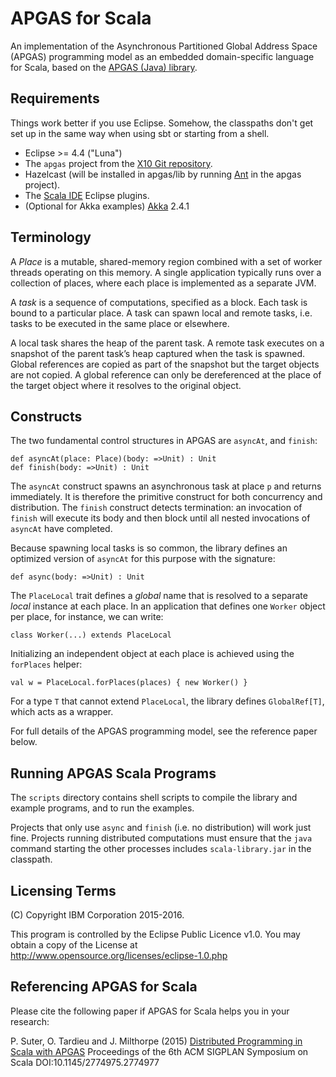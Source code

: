 APGAS for Scala
===

An implementation of the Asynchronous Partitioned Global Address Space (APGAS) programming model as an embedded domain-specific language for Scala, based on the [APGAS (Java) library](http://x10-lang.org/software/download-apgas/latest-apgas-release.html).

Requirements
---

Things work better if you use Eclipse. Somehow, the classpaths don't get set up
in the same way when using sbt or starting from a shell.

- Eclipse >= 4.4 ("Luna")
- The `apgas` project from the [X10 Git repository](https://github.com/x10-lang/x10).
- Hazelcast (will be installed in apgas/lib by running [Ant](http://ant.apache.org) in the apgas project).
- The [Scala IDE](http://scala-ide.org/download/current.html) Eclipse plugins.
- (Optional for Akka examples) [Akka](http://akka.io/) 2.4.1

Terminology
---

A *Place* is a mutable, shared-memory region combined with a set of worker threads operating on this memory. A single application typically runs over a collection of places, where each place is implemented as a separate JVM.

A *task* is a sequence of computations, specified as a block. Each task is bound to a particular place. A task can spawn local and remote tasks, i.e. tasks to be executed in the same place or elsewhere.

A local task shares the heap of the parent task. A remote task executes on a snapshot of the parent task’s heap captured when the task is spawned. Global references are copied as part of the snapshot but the target objects are not copied. A global reference can only be dereferenced at the place of the target object where it resolves to the original object.

Constructs
---

The two fundamental control structures in APGAS are `asyncAt`, and `finish`:

    def asyncAt(place: Place)(body: =>Unit) : Unit
    def finish(body: =>Unit) : Unit

The `asyncAt` construct spawns an asynchronous task at place `p` and returns immediately. It is therefore the primitive construct for both concurrency and distribution. The `finish` construct detects termination: an invocation of `finish` will execute its body and then block until all nested invocations of `asyncAt` have completed.

Because spawning local tasks is so common, the library defines an optimized version of `asyncAt` for this purpose with the signature:

    def async(body: =>Unit) : Unit

The `PlaceLocal` trait defines a *global* name that is resolved to a separate *local* instance at each place. In an application that defines one `Worker` object per place, for instance, we can write:

    class Worker(...) extends PlaceLocal

Initializing an independent object at each place is achieved using the `forPlaces` helper:

    val w = PlaceLocal.forPlaces(places) { new Worker() }

For a type `T` that cannot extend `PlaceLocal`, the library defines `GlobalRef[T]`, which acts as a wrapper.

For full details of the APGAS programming model, see the reference paper below.

Running APGAS Scala Programs
---

The `scripts` directory contains shell scripts to compile the library and example programs, and to run the examples.

Projects that only use `async` and `finish` (i.e. no distribution) will work just fine. Projects running distributed computations must ensure that the `java` command starting the other processes includes `scala-library.jar` in the classpath.

Licensing Terms
---------------
(C) Copyright IBM Corporation 2015-2016.

This program is controlled by the Eclipse Public Licence v1.0.
You may obtain a copy of the License at
    http://www.opensource.org/licenses/eclipse-1.0.php

Referencing APGAS for Scala
---

Please cite the following paper if APGAS for Scala helps you in your research:

P. Suter, O. Tardieu and J. Milthorpe (2015)
[Distributed Programming in Scala with APGAS](http://dl.acm.org/citation.cfm?doid=2774975.2774977)
Proceedings of the 6th ACM SIGPLAN Symposium on Scala
DOI:10.1145/2774975.2774977
